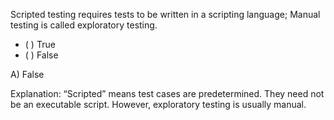 <panel header=":lock::key: statements about exploratory and scripted testing">
<question>

Scripted testing requires tests to be written in a scripting language; Manual testing is called exploratory testing.

- ( ) True
- ( ) False

<div slot="answer">

A) False

Explanation: “Scripted” means test cases are predetermined. They need not be an executable script. However, exploratory testing is usually manual.

</div>
</question>
</panel>
